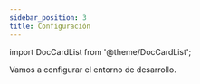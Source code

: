 ```yaml
---
sidebar_position: 3
title: Configuración
---
```

import DocCardList from '@theme/DocCardList';

<DocCardList />

Vamos a configurar el entorno de desarrollo.
